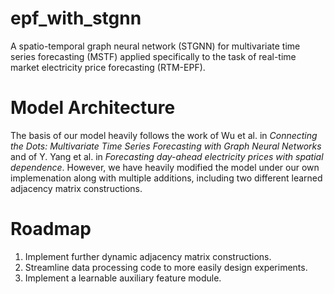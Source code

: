 # epf_with_stgnn

A spatio-temporal graph neural network (STGNN) for multivariate time series forecasting (MSTF) applied specifically to the task of real-time market electricity price forecasting (RTM-EPF).

# Model Architecture

The basis of our model heavily follows the work of Wu et al. in _Connecting the Dots: Multivariate Time Series Forecasting with Graph Neural Networks_ and of Y. Yang et al. in _Forecasting day-ahead electricity prices with spatial dependence_. However, we have heavily modified the model under our own implemenation along with multiple additions, including two different learned adjacency matrix constructions.

# Roadmap

1. Implement further dynamic adjacency matrix constructions.
2. Streamline data processing code to more easily design experiments.
3. Implement a learnable auxiliary feature module.
